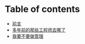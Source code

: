 # Table of contents

* [前言](README.md)
* [多年前的那些工程师去哪了](untitled.md)
* [我要不要做管理](wo-yao-bu-yao-zuo-guan-li.md)

